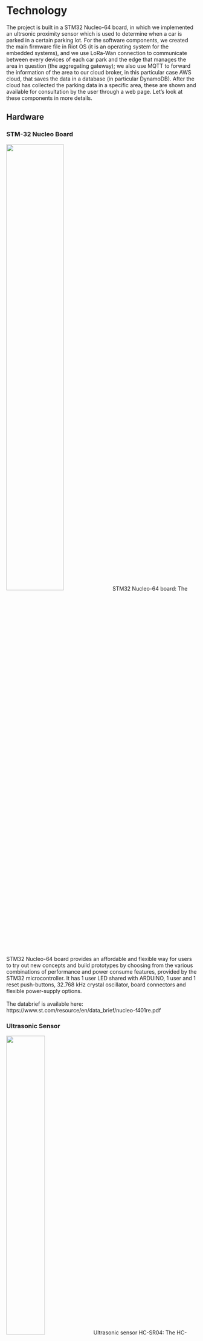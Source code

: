 # Technology
The project is built in a STM32 Nucleo-64 board, in which we implemented an ultrsonic proximity sensor which is used to determine when a car is parked in a certain parking lot.
For the software components, we created the main firmware file in Riot OS (it is an operating system for the embedded systems), and we use LoRa-Wan connection to communicate between every devices of each car park and the edge that manages the area in question (the aggregating gateway); we also use MQTT to forward the information of the area to our cloud broker, in this particular case AWS cloud, that saves the data in a database (in particular DynamoDB). After the cloud has collected the parking data in a specific area, these are shown and available for consultation by the user through a web page.
Let’s look at these components in more details.

## Hardware
### STM-32 Nucleo Board
<img src="https://github.com/Progedit/Lights-on-Parking/blob/e16710c8107c9f4f39fad81d472b33643338de2c/images/STM-32%20NucleoBoard.jpg" width=55% height=55%>
STM32 Nucleo-64 board: The STM32 Nucleo-64 board provides an affordable and flexible way for users to try out new concepts and build prototypes by choosing from the various combinations of performance and power consume features, provided by the STM32 microcontroller. It has 1 user LED shared with ARDUINO, 1 user and 1 reset push-buttons, 32.768 kHz crystal oscillator, board connectors and flexible power-supply options.
<br/>
<br/>
The databrief is available here: https://www.st.com/resource/en/data_brief/nucleo-f401re.pdf

### Ultrasonic Sensor
<img src="https://github.com/Progedit/Lights-on-Parking/blob/e16710c8107c9f4f39fad81d472b33643338de2c/images/Ultrasonic%20Sensor.jpg" width=45% height=45%>
Ultrasonic sensor HC-SR04: The HC-SR04 ultrasonic sensor uses sonar to determine distance to an object like bats or dolphins do. It offers excellent non-contact range detection with high accuracy and stable readings in an easy-to-use package. It operates in a distance range going from 2cm to 400 cm. Its operation is not affected by sunlight or black material.
The sensor come with 4 pins that correspond:

- VCC = +5VDC.
- Working current = 15mA.
- Trig = Trigger input of Sensor.
- Echo = Echo output of Sensor.
- GND = GND.
<img src="https://github.com/Progedit/Lights-on-Parking/blob/2f1fd3841eb37c18bd1a7566bdf66c492066c718/images/Ultrasonic_Sensor.jpg" width=50% height=50%>

Datasheet is available here: https://cdn.sparkfun.com/datasheets/Sensors/Proximity/HCSR04.pdf

### How they interact between them: 
<img src="https://github.com/Progedit/Lights-on-Parking/blob/e16710c8107c9f4f39fad81d472b33643338de2c/images/Hardware%20Component's%20Schema.png" width=85% height=85%>

## Software
<b>RIOT OS</b>: RIOT is a small operating system for networked, memory-constrained systems with focus on low-power wireless Internet of Things devices. It is open-source software.
RIOT is based on a microkernel architecture and in constrast to other operating systems with similarly low memory use, it allows applications software programming with the programming language C and C++, also by an experimental API. It has full multithreading and real-time abilities, and also SSL and TLS are supported by popular libraries.
Riot OS gives us the possibility to create the main file that can be flashed in a big range of boards or simulate the functioning of the software in the terminal.

<b>AWS</b>: AWS IoT Core allows to connect devices to AWS services or to other devices, protect data and interactions, process and perform actions on device data, enable interactions between applications and devices even when they are offline and consequently produce low-cost devices with Alexa integrated.

<b>WebApp</b>: It is a simple web page through which the user can interact with the system. Here you can monitor the situation of an area of the city, seeing how many parking spaces are available in that area.

<img src="https://github.com/Progedit/Lights-on-Parking/blob/e16710c8107c9f4f39fad81d472b33643338de2c/images/Software%20Components'%20Schema.png" width=85% height=85%>

<b>MQTT (MQ Telemetry Transport)</b>: is a standard ISO publish-subscribe light messaging protocol that sits on top of TCP/IP. It is designed for situations where low impact is required and where bandwidth is limited. The publish-subscribe pattern requires a messaging broker: the broker is responsible for distributing the messages to the intended clients.

<b>LoRa</b>: it is the physical layer or the wireless modulation utilized to create the long range communication link. The advantage of LoRa is in the technology’s long range capability. A single gateway or base station can cover entire cities or hundreds of square kilometers.

The LoRaWAN specification is a Low Power, Wide Area (LPWA) networking protocol designed to wirelessly connect battery operated ‘things’ to the internet in regional, national or global networks, and targets key Internet of Things (IoT) requirements such as bi-directional communication, end-to-end security, mobility and localization services. It defines the communication protocol and system architecture for the network while the LoRa physical layer enables the long-range communication link. The protocol and network architecture have the most influence in determining the battery lifetime of a node, the network capacity, the quality of service, the security, and the variety of applications served by the network.
For more details see here: https://lora-alliance.org/lorawan-for-developers/

<b>The Things Network</b>: The Things Network is a global collaborative Internet of Things ecosystem that creates networks, devices and solutions using LoRaWAN.
The Things Network runs The Things Stack Community Edition, which is a crowdsourced, open and decentralized LoRaWAN network. This network is a great way to get started testing devices, applications, and integrations, and get familiar with LoRaWAN.
